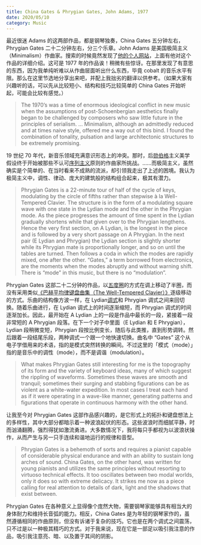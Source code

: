 ```yaml
---
title: China Gates & Phrygian Gates, John Adams, 1977
date: 2020/05/10
category: Music
---
```


最近很迷 Adams 的这两部作品，都是钢琴独奏，China Gates 五分钟左右，Phrygian Gates 二十二分钟左右，分三个乐章。John Adams 是美国极简主义（Minimalism）作曲家。搜索的时候竟然发现了[他的个人网站](https://www.earbox.com/phrygian-gates-china-gates/)，上面有他对这个作品的详细介绍。这可是 1977 年的作品诶！稍微有些惊讶。在那里发现了有意思的东西，因为我单纯听难以从作曲层面听出什么东西，毕竟 cobalt 的音乐水平有限。那么在这里节选地分享出来吧，并配上我拙劣的翻译以供参考。（如果大家有兴趣听的话，可以先从比较短小、结构和技巧比较简单的 China Gates 开始听起，可能会比较有感觉。）

> The 1970’s was a time of enormous ideological conflict in new music when the assumptions of post-Schoenbergian aesthetics finally began to be challenged by composers who saw little future in the principles of serialism. … Minimalism, although an admittedly reduced and at times naive style, offered me a way out of this bind. I found the combination of tonality, pulsation and large architectonic structures to be extremely promising.

19 世纪 70 年代，新音乐领域充满意识形态上的冲突。那时，后[勋伯格](https://en.wikipedia.org/wiki/Arnold_Schoenberg)主义美学假设终于开始被那些不认可[序列主义](https://en.wikipedia.org/wiki/Serialism)原则的作曲家所挑战。……而极简主义，虽然确实是个简单的、在当时看来不成熟的流派，却引领我走出了上述的困境。我认为极简主义中，调性、律动、庞大的建筑般的结构组合起来，极其有潜力。

> Phrygian Gates is a 22-minute tour of half of the cycle of keys, modulating by the circle of fifths rather than stepwise à la Well-Tempered Clavier. The structure is in the form of a modulating square wave with one state in the Lydian mode and the other in the Phrygian mode. As the piece progresses the amount of time spent in the Lydian gradually shortens while that given over to the Phrygian lengthens. Hence the very first section, on A Lydian, is the longest in the piece and is followed by a very short passage on A Phrygian. In the next pair (E Lydian and Phrygian) the Lydian section is slightly shorter while its Phrygian mate is proportionally longer, and so on until the tables are turned. Then follows a coda in which the modes are rapidly mixed, one after the other. “Gates,” a term borrowed from electronics, are the moments when the modes abruptly and without warning shift. There is “mode” in this music, but there is no “modulation”.

Phrygian Gates 这部二十二分钟的作品，以[五度圈](https://en.wikipedia.org/wiki/Circle_of_fifths)的方式在调上移动了半圈，而没有采用类似[《巴赫平均律键盘曲集（The Well-Tempered Clavier）》](https://en.wikipedia.org/wiki/The_Well-Tempered_Clavier)逐级移动的方式。乐曲的结构像方波一样，在 Lydian[调式](<https://en.wikipedia.org/wiki/Mode_(music)>)和 Phrygian 调式之间来回切换。随着乐曲进行，在 Lydian 调式上的时间逐渐缩短，而 Phrygian 调式的时间逐渐加长。因此，最开始在 A Lydian 上的一段是作品中最长的一段，紧接着一段非常短的 A Phrygian 段落。在下一个对子中里面（E Lydian 和 E Phrygian），Lydian 段稍微变短，Phrygian 段按比例变长，随后与此类推，直到形势调转。然后跟着一段结尾乐段，两种调式一个跟一个地快速切换。曲名中 “Gates” 这个从电子学借用来的术语，指的是模式突然转换的瞬间。不过这里的「模式（mode）」指的是音乐中的调性（mode），而不是调谐（modulation）。

> What makes Phrygian Gates still interesting for me is the topography of its form and the variety of keyboard ideas, many of which suggest the rippling of waveforms. Sometimes these waves are smooth and tranquil; sometimes their surging and stabbing figurations can be as violent as a white-water expedition. In most cases I treat each hand as if it were operating in a wave-like manner, generating patterns and figurations that operate in continuous harmony with the other hand.

让我至今对 Phrygian Gates 这部作品感兴趣的，是它形式上的拓扑和键盘想法上的多样性，其中大部分都暗示着一种波浪起伏的形态。这些波浪时而细腻平静，时而汹涌翻腾，强烈得犹如激流勇进。大多数情况下，我将每只手都视为以波浪状操作，从而产生与另一只手连续和谐地运行的规律和音型。

> Phrygian Gates is a behemoth of sorts and requires a pianist capable of considerable physical endurance and with an ability to sustain long arches of sound. China Gates, on the other hand, was written for young pianists and utilizes the same principles without resorting to virtuoso technical effects. It too oscillates between two modal worlds, only it does so with extreme delicacy. It strikes me now as a piece calling for real attention to details of dark, light and the shadows that exist between.

Phrygian Gates 在各种意义上显得像个庞然大物，需要钢琴家能够具有相当大的身体耐力和维持长音弧的能力。相反，China Gates 是为年轻的钢琴家作的，虽然遵循相同的作曲原则，但没有诉诸于复杂的技巧。它也是在两个调式之间震荡，只不过是以一种极其精巧的方式。对于我来说，现在它是一部足以吸引我注意的作品，吸引我注意亮、暗、以及置于其间的阴影。
